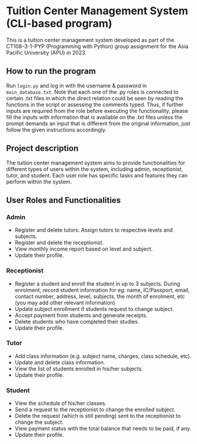 # Tuition Center Management System (CLI-based program)

This is a tuition center management system developed as part of the CT108-3-1-PYP (Programming with Python) group assignment for the Asia Pacific University (APU) in 2023.

## How to run the program
Run `login.py` and log in with the username & password in `main_database.txt`. Note that each one of the .py roles is connected to certain .txt files in which the direct relation could be seen by reading the functions in the script or assessing the comments typed. Thus, if further inputs are required from the role before executing the functionality, please fill the inputs with information that is available on the .txt files unless the prompt demands an input that is different from the original information, just follow the given instructions accordingly. 

## Project description
The tuition center management system aims to provide functionalities for different types of users within the system, including admin, receptionist, tutor, and student. Each user role has specific tasks and features they can perform within the system.

## User Roles and Functionalities
### Admin
- Register and delete tutors. Assign tutors to respective levels and subjects.
- Register and delete the receptionist.
- View monthly income report based on level and subject.
- Update their profile.
### Receptionist
- Register a student and enroll the student in up to 3 subjects. During enrolment, record
student information for eg: name, IC/Passport, email, contact number, address, level,
subjects, the month of enrolment, etc (you may add other relevant information)
- Update subject enrollment if students request to change subject.
- Accept payment from students and generate receipts.
- Delete students who have completed their studies.
- Update their profile.
### Tutor
- Add class information (e.g. subject name, charges, class schedule, etc).
- Update and delete class information.
- View the list of students enrolled in his/her subjects.
- Update their profile.
### Student
- View the schedule of his/her classes.
- Send a request to the receptionist to change the enrolled subject.
- Delete the request (which is still pending) sent to the receptionist to change the subject.
- View payment status with the total balance that needs to be paid, if any.
- Update their profile.
